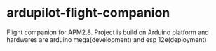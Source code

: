 # ardupilot-flight-companion
Flight companion for APM2.8. Project is build on Arduino platform and hardwares are arduino mega(development) and esp 12e(deployment)
